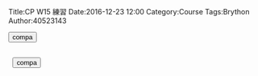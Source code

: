 Title:CP W15 練習
Date:2016-12-23 12:00
Category:Course
Tags:Brython
Author:40523143


<!-- 導入 Brython 標準程式庫 -->

<script type="text/javascript" 
    src="https://cdn.rawgit.com/brython-dev/brython/master/www/src/brython_dist.js">
</script>

<!-- 啟動 Brython -->

<script>
window.onload=function(){
brython(1);
}
</script>

<!-- 以下可以執行  Brython 程式 -->

<div id="con"></div>

<script type="text/python3">
from browser import document as do
from browser import html
c = do["con"]
def compa(e):
    your_input = input("請輸入一個整數!")
    # 如何判斷所輸入的整數比 10 大

    if int(your_input) > 10:
        c <= "所輸入的整數:" + your_input + "比 10 大" + html.BR()
    else:
        c <= "所輸入的整數:" + your_input + "比 10 小" + html.BR()

#print("test")
'''
for i in range(5):
    c <= "test" + html.BR()
'''
do["b1"].bind("click", compa)
</script>

<p><button id="b1">compa</button></p>
<pre class="brush: python">
<div id="con"></div>
<script type="text/python3">
from browser import document as do
from browser import html
c = do["con"]
def compa(e):
    your_input = input("請輸入一個整數!")
    # 如何判斷所輸入的整數比 10 大

    if int(your_input) > 10:
        c <= "所輸入的整數:" + your_input + "比 10 大" + html.BR()
    else:
        c <= "所輸入的整數:" + your_input + "比 10 小" + html.BR()

#print("test")
'''
for i in range(5):
    c <= "test" + html.BR()
'''
do["b1"].bind("click", compa)
</script>
<button id="b1">compa</button>
</pre>

